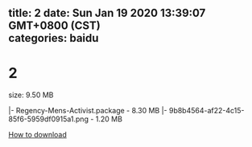 
title: 2
date: Sun Jan 19 2020 13:39:07 GMT+0800 (CST)    
categories: baidu
---

# 2
size: 9.50 MB
 
 
|- Regency-Mens-Activist.package - 8.30 MB
|- 9b8b4564-af22-4c15-85f6-5959df0915a1.png - 1.20 MB

[How to download](https://bpcam.bemobtrk.com/go/2ceec3aa-1ca2-46d6-b9ff-aaa5c184517c?jno=1976)